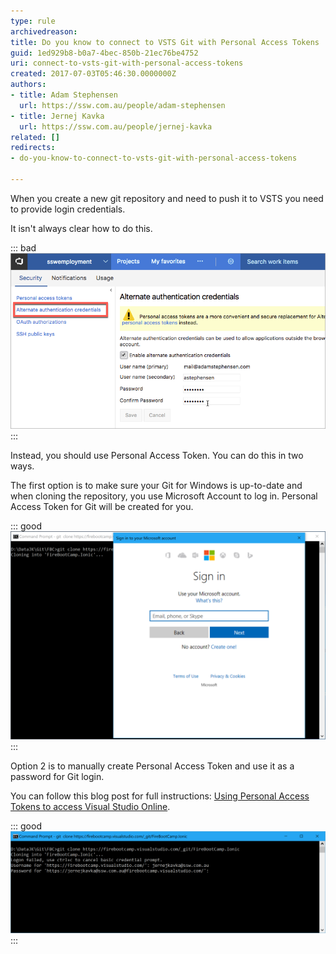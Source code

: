 ```yaml
---
type: rule
archivedreason: 
title: Do you know to connect to VSTS Git with Personal Access Tokens
guid: 1ed929b8-b0a7-4bec-850b-21ec76be4752
uri: connect-to-vsts-git-with-personal-access-tokens
created: 2017-07-03T05:46:30.0000000Z
authors:
- title: Adam Stephensen
  url: https://ssw.com.au/people/adam-stephensen
- title: Jernej Kavka
  url: https://ssw.com.au/people/jernej-kavka
related: []
redirects:
- do-you-know-to-connect-to-vsts-git-with-personal-access-tokens

---
```


When you create a new git repository and need to push it to VSTS you need to provide login credentials.

It isn't always clear how to do this.

<!--endintro-->


::: bad  
![Figure: Bad Example - Alternate  Authentication Credentials should not be used. When you change the password it invalidates all projects and can't be scoped to limit access to your Team Services data](vsts-alternative-login.png)  
:::

Instead, you should use Personal Access Token. You can do this in two ways.

The first option is to make sure your Git for Windows is up-to-date and when cloning the repository, you use Microsoft Account to log in. Personal Access Token for Git will be created for you.


::: good  
![Figure: Good Example - Windows for Git credential manager will automatically create Personal Access Token for Git](git-credentials-personal-access-token.png)  
:::

Option 2 is to manually create Personal Access Token and use it as a password for Git login.

You can follow this blog post for full instructions: [Using Personal Access Tokens to access Visual Studio Online](https://roadtoalm.com/2015/07/22/using-personal-access-tokens-to-access-visual-studio-online/).


::: good  
![Figure: Good Example - You can also manually enter Personal Access Token into password section if the credential manager doesn't work](git-credentials-personal-access-token-manual.png)  
:::
